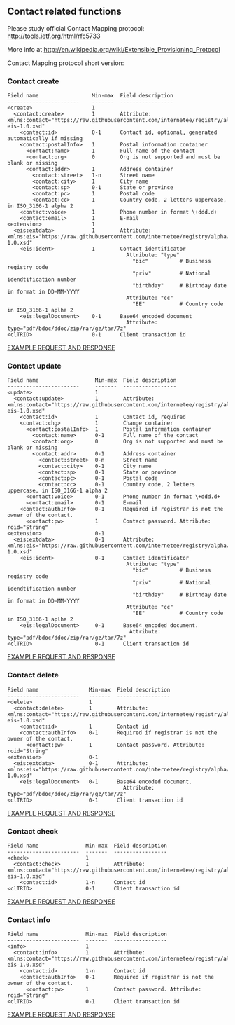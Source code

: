 ## Contact related functions

Please study official Contact Mapping protocol:
http://tools.ietf.org/html/rfc5733

More info at http://en.wikipedia.org/wiki/Extensible_Provisioning_Protocol

Contact Mapping protocol short version:

### Contact create

    Field name                 Min-max  Field description
    -----------------------    -------  -----------------
    <create>                   1     
      <contact:create>         1        Attribute: xmlns:contact="https://raw.githubusercontent.com/internetee/registry/alpha/doc/schemas/contact-eis-1.0.xsd"
        <contact:id>           0-1      Contact id, optional, generated automatically if missing
        <contact:postalInfo>   1        Postal information container
          <contact:name>       1        Full name of the contact
          <contact:org>        0        Org is not supported and must be blank or missing
          <contact:addr>       1        Address container
            <contact:street>   1-n      Street name
            <contact:city>     1        City name
            <contact:sp>       0-1      State or province
            <contact:pc>       1        Postal code
            <contact:cc>       1        Country code, 2 letters uppercase, in ISO_3166-1 alpha 2
        <contact:voice>        1        Phone number in format \+ddd.d+
        <contact:email>        1        E-mail
    <extension>                1       
      <eis:extdata>            1        Attribute: xmlns:eis="https://raw.githubusercontent.com/internetee/registry/alpha/doc/schemas/eis-1.0.xsd"
        <eis:ident>            1        Contact identificator 
                                          Attribute: "type"
                                            "bic"          # Business registry code
                                            "priv"         # National idendtification number
                                            "birthday"     # Birthday date in format in DD-MM-YYYY
                                          Attribute: "cc"
                                            "EE"           # Country code in ISO_3166-1 aplha 2
        <eis:legalDocument>    0-1      Base64 encoded document 
                                          Attribute: type="pdf/bdoc/ddoc/zip/rar/gz/tar/7z"
    <clTRID>                   0-1      Client transaction id

[EXAMPLE REQUEST AND RESPONSE](/doc/epp-examples.md#epp-contact-with-valid-user-create-command-successfully-creates-a-contact)

### Contact update

    Field name                  Min-max  Field description
    -----------------------     -------  -----------------
    <update>                    1     
      <contact:update>          1        Attribute: xmlns:contact="https://raw.githubusercontent.com/internetee/registry/alpha/doc/schemas/contact-eis-1.0.xsd"
        <contact:id>            1        Contact id, required
        <contact:chg>           1        Change container
          <contact:postalInfo>  1        Postal information container
            <contact:name>      0-1      Full name of the contact
            <contact:org>       0        Org is not supported and must be blank or missing
            <contact:addr>      0-1      Address container
              <contact:street>  0-n      Street name
              <contact:city>    0-1      City name
              <contact:sp>      0-1      State or province
              <contact:pc>      0-1      Postal code
              <contact:cc>      0-1      Country code, 2 letters uppercase, in ISO_3166-1 alpha 2
          <contact:voice>       0-1      Phone number in format \+ddd.d+
          <contact:email>       0-1      E-mail
        <contact:authInfo>      0-1      Required if registrar is not the owner of the contact.
          <contact:pw>          1        Contact password. Attribute: roid="String"
    <extension>                 0-1       
      <eis:extdata>             0-1      Attribute: xmlns:eis="https://raw.githubusercontent.com/internetee/registry/alpha/doc/schemas/eis-1.0.xsd"
        <eis:ident>             0-1      Contact identificator 
                                          Attribute: "type"
                                            "bic"          # Business registry code
                                            "priv"         # National idendtification number
                                            "birthday"     # Birthday date in format in DD-MM-YYYY
                                          Attribute: "cc"
                                            "EE"           # Country code in ISO_3166-1 aplha 2
        <eis:legalDocument>     0-1      Base64 encoded document. 
                                           Attribute: type="pdf/bdoc/ddoc/zip/rar/gz/tar/7z"
    <clTRID>                    0-1      Client transaction id


[EXAMPLE REQUEST AND RESPONSE](/doc/epp-examples.md#epp-contact-with-valid-user-update-command-is-succesful)

### Contact delete

    Field name                Min-max  Field description
    -----------------------   -------  -----------------
    <delete>                  1       
      <contact:delete>        1        Attribute: xmlns:contact="https://raw.githubusercontent.com/internetee/registry/alpha/doc/schemas/contact-eis-1.0.xsd"
        <contact:id>          1        Contact id
        <contact:authInfo>    0-1      Required if registrar is not the owner of the contact.
          <contact:pw>        1        Contact password. Attribute: roid="String"
    <extension>               0-1       
      <eis:extdata>           0-1      Attribute: xmlns:eis="https://raw.githubusercontent.com/internetee/registry/alpha/doc/schemas/eis-1.0.xsd"
        <eis:legalDocument>   0-1      Base64 encoded document. 
                                         Attribute: type="pdf/bdoc/ddoc/zip/rar/gz/tar/7z"
    <clTRID>                  0-1      Client transaction id

[EXAMPLE REQUEST AND RESPONSE](/doc/epp-examples.md#epp-contact-with-valid-user-delete-command-deletes-contact)


### Contact check

    Field name               Min-max  Field description
    -----------------------  -------  -----------------
    <check>                  1       
      <contact:check>        1        Attribute: xmlns:contact="https://raw.githubusercontent.com/internetee/registry/alpha/doc/schemas/contact-eis-1.0.xsd"
        <contact:id>         1-n      Contact id 
    <clTRID>                 0-1      Client transaction id

[EXAMPLE REQUEST AND RESPONSE](/doc/epp-examples.md#epp-contact-with-valid-user-check-command-returns-info-about-contact-availability)


### Contact info

    Field name               Min-max  Field description
    -----------------------  -------  -----------------
    <info>                   1       
      <contact:info>         1        Attribute: xmlns:contact="https://raw.githubusercontent.com/internetee/registry/alpha/doc/schemas/contact-eis-1.0.xsd"
        <contact:id>         1-n      Contact id 
        <contact:authInfo>   0-1      Required if registrar is not the owner of the contact.
          <contact:pw>       1        Contact password. Attribute: roid="String"
    <clTRID>                 0-1      Client transaction id

[EXAMPLE REQUEST AND RESPONSE](/doc/epp-examples.md#epp-contact-with-valid-user-info-command-return-info-about-contact)
